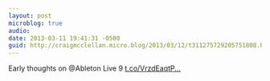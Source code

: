 ```yaml
---
layout: post
microblog: true
audio: 
date: 2013-03-11 19:41:31 -0500
guid: http://craigmcclellan.micro.blog/2013/03/12/t311275729205751808.html
---
```

Early thoughts on @Ableton Live 9 [t.co/VrzdEaqtP...](http://t.co/VrzdEaqtP1)
